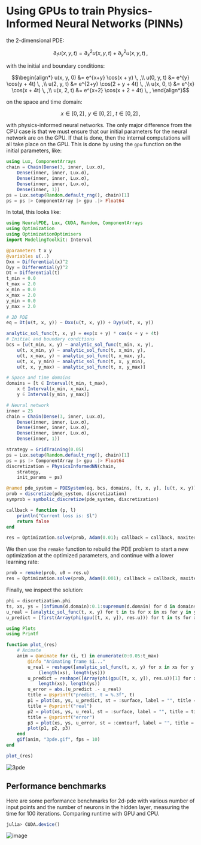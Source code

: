 # Using GPUs to train Physics-Informed Neural Networks (PINNs)

the 2-dimensional PDE:

```math
∂_t u(x, y, t) = ∂^2_x u(x, y, t) + ∂^2_y u(x, y, t) \, ,
```

with the initial and boundary conditions:

```math
\begin{align*}
u(x, y, 0) &= e^{x+y} \cos(x + y)      \, ,\\
u(0, y, t) &= e^{y}   \cos(y + 4t)     \, ,\\
u(2, y, t) &= e^{2+y} \cos(2 + y + 4t) \, ,\\
u(x, 0, t) &= e^{x}   \cos(x + 4t)     \, ,\\
u(x, 2, t) &= e^{x+2} \cos(x + 2 + 4t) \, ,
\end{align*}
```

on the space and time domain:

```math
x \in [0, 2] \, ,\ y \in [0, 2] \, , \ t \in [0, 2] \, ,
```

with physics-informed neural networks. The only major difference from the CPU case is that
we must ensure that our initial parameters for the neural network are on the GPU. If that
is done, then the internal computations will all take place on the GPU. This is done by
using the `gpu` function on the initial parameters, like:

```julia
using Lux, ComponentArrays
chain = Chain(Dense(3, inner, Lux.σ),
    Dense(inner, inner, Lux.σ),
    Dense(inner, inner, Lux.σ),
    Dense(inner, inner, Lux.σ),
    Dense(inner, 1))
ps = Lux.setup(Random.default_rng(), chain)[1]
ps = ps |> ComponentArray |> gpu .|> Float64
```

In total, this looks like:

```julia
using NeuralPDE, Lux, CUDA, Random, ComponentArrays
using Optimization
using OptimizationOptimisers
import ModelingToolkit: Interval

@parameters t x y
@variables u(..)
Dxx = Differential(x)^2
Dyy = Differential(y)^2
Dt = Differential(t)
t_min = 0.0
t_max = 2.0
x_min = 0.0
x_max = 2.0
y_min = 0.0
y_max = 2.0

# 2D PDE
eq = Dt(u(t, x, y)) ~ Dxx(u(t, x, y)) + Dyy(u(t, x, y))

analytic_sol_func(t, x, y) = exp(x + y) * cos(x + y + 4t)
# Initial and boundary conditions
bcs = [u(t_min, x, y) ~ analytic_sol_func(t_min, x, y),
    u(t, x_min, y) ~ analytic_sol_func(t, x_min, y),
    u(t, x_max, y) ~ analytic_sol_func(t, x_max, y),
    u(t, x, y_min) ~ analytic_sol_func(t, x, y_min),
    u(t, x, y_max) ~ analytic_sol_func(t, x, y_max)]

# Space and time domains
domains = [t ∈ Interval(t_min, t_max),
    x ∈ Interval(x_min, x_max),
    y ∈ Interval(y_min, y_max)]

# Neural network
inner = 25
chain = Chain(Dense(3, inner, Lux.σ),
    Dense(inner, inner, Lux.σ),
    Dense(inner, inner, Lux.σ),
    Dense(inner, inner, Lux.σ),
    Dense(inner, 1))

strategy = GridTraining(0.05)
ps = Lux.setup(Random.default_rng(), chain)[1]
ps = ps |> ComponentArray |> gpu .|> Float64
discretization = PhysicsInformedNN(chain,
    strategy,
    init_params = ps)

@named pde_system = PDESystem(eq, bcs, domains, [t, x, y], [u(t, x, y)])
prob = discretize(pde_system, discretization)
symprob = symbolic_discretize(pde_system, discretization)

callback = function (p, l)
    println("Current loss is: $l")
    return false
end

res = Optimization.solve(prob, Adam(0.01); callback = callback, maxiters = 2500)
```

We then use the `remake` function to rebuild the PDE problem to start a new
optimization at the optimized parameters, and continue with a lower learning rate:

```julia
prob = remake(prob, u0 = res.u)
res = Optimization.solve(prob, Adam(0.001); callback = callback, maxiters = 2500)
```

Finally, we inspect the solution:

```julia
phi = discretization.phi
ts, xs, ys = [infimum(d.domain):0.1:supremum(d.domain) for d in domains]
u_real = [analytic_sol_func(t, x, y) for t in ts for x in xs for y in ys]
u_predict = [first(Array(phi(gpu([t, x, y]), res.u))) for t in ts for x in xs for y in ys]

using Plots
using Printf

function plot_(res)
    # Animate
    anim = @animate for (i, t) in enumerate(0:0.05:t_max)
        @info "Animating frame $i..."
        u_real = reshape([analytic_sol_func(t, x, y) for x in xs for y in ys],
            (length(xs), length(ys)))
        u_predict = reshape([Array(phi(gpu([t, x, y]), res.u))[1] for x in xs for y in ys],
            length(xs), length(ys))
        u_error = abs.(u_predict .- u_real)
        title = @sprintf("predict, t = %.3f", t)
        p1 = plot(xs, ys, u_predict, st = :surface, label = "", title = title)
        title = @sprintf("real")
        p2 = plot(xs, ys, u_real, st = :surface, label = "", title = title)
        title = @sprintf("error")
        p3 = plot(xs, ys, u_error, st = :contourf, label = "", title = title)
        plot(p1, p2, p3)
    end
    gif(anim, "3pde.gif", fps = 10)
end

plot_(res)
```

![3pde](https://user-images.githubusercontent.com/12683885/129949743-9471d230-c14f-4105-945f-6bc52677d40e.gif)

## Performance benchmarks

Here are some performance benchmarks for 2d-pde with various number of input points and the
number of neurons in the hidden layer, measuring the time for 100 iterations. Comparing
runtime with GPU and CPU.

```julia
julia> CUDA.device()

```

![image](https://user-images.githubusercontent.com/12683885/110297207-49202500-8004-11eb-9e45-d4cb28045d87.png)
